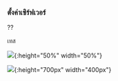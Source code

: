 ### ตั้งค่าเซิร์ฟเวอร์

??

เทส


![](https://pandao.github.io/editor.md/examples/images/4.jpg){:height="50%" width="50%"}


![](https://pandao.github.io/editor.md/examples/images/4.jpg){:height="700px" width="400px"}